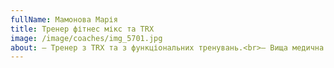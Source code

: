 ```yaml
---
fullName: Мамонова Марія
title: Тренер фітнес мікс та TRX
image: /image/coaches/img_5701.jpg
about: – Тренер з TRX та з функціональних тренувань.<br>– Вища медична освіта, СумДУ, лікарська справа.<br>– Стаж власних тренувань – 10 років. (циркова гімнастика, сучасні танці, стретчинг, TRX).
---
```

